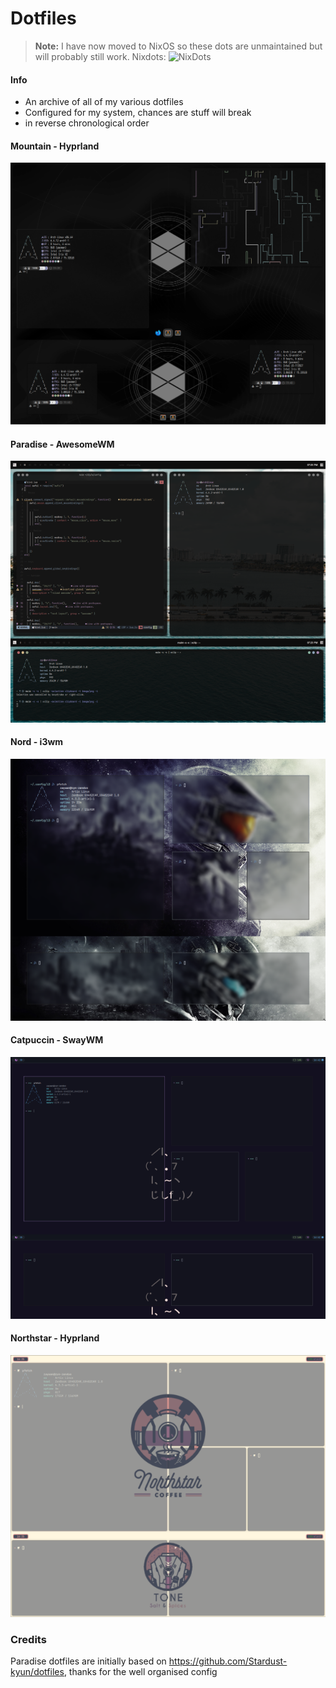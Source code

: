# Dotfiles

> **Note:** 
> I have now moved to NixOS so these dots are unmaintained but will probably still work. 
> Nixdots: ![NixDots](https://github.com/cmrcrabs/nixdots)

#### Info
- An archive of all of my various dotfiles
- Configured for my system, chances are stuff will break
- in reverse chronological order

#### Mountain -  Hyprland
![Mountain Example Picture](./assets/mountain.png)

#### Paradise - AwesomeWM
![Paradise Example Picture](./assets/paradise.png)

#### Nord - i3wm
![Nord Example Picture](./assets/Nord_Rice.png)

#### Catpuccin - SwayWM
![Catpuccin Example Picture](./assets/Catpuccin_Rice.png)

#### Northstar - Hyprland
![Northstar Example Picture](./assets/Northstar_Rice.png)


### Credits

Paradise dotfiles are initially based on https://github.com/Stardust-kyun/dotfiles, thanks for the well organised config
